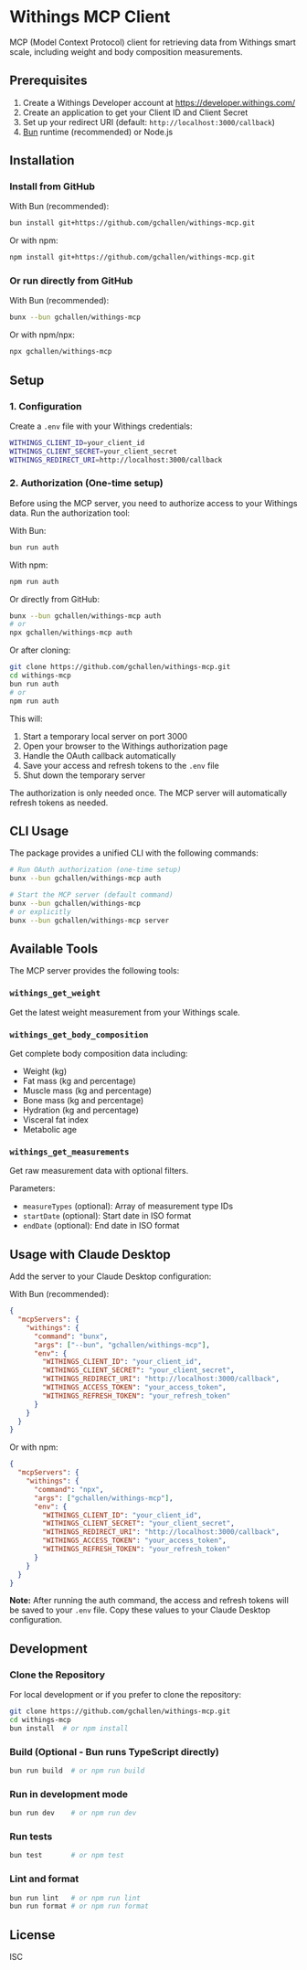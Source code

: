# Withings MCP Client

MCP (Model Context Protocol) client for retrieving data from Withings smart scale, including weight and body composition measurements.

## Prerequisites

1. Create a Withings Developer account at https://developer.withings.com/
2. Create an application to get your Client ID and Client Secret
3. Set up your redirect URI (default: `http://localhost:3000/callback`)
4. [Bun](https://bun.sh/) runtime (recommended) or Node.js

## Installation

### Install from GitHub

With Bun (recommended):

```bash
bun install git+https://github.com/gchallen/withings-mcp.git
```

Or with npm:

```bash
npm install git+https://github.com/gchallen/withings-mcp.git
```

### Or run directly from GitHub

With Bun (recommended):

```bash
bunx --bun gchallen/withings-mcp
```

Or with npm/npx:

```bash
npx gchallen/withings-mcp
```

## Setup

### 1. Configuration

Create a `.env` file with your Withings credentials:

```bash
WITHINGS_CLIENT_ID=your_client_id
WITHINGS_CLIENT_SECRET=your_client_secret
WITHINGS_REDIRECT_URI=http://localhost:3000/callback
```

### 2. Authorization (One-time setup)

Before using the MCP server, you need to authorize access to your Withings data. Run the authorization tool:

With Bun:
```bash
bun run auth
```

With npm:
```bash
npm run auth
```

Or directly from GitHub:
```bash
bunx --bun gchallen/withings-mcp auth
# or
npx gchallen/withings-mcp auth
```

Or after cloning:
```bash
git clone https://github.com/gchallen/withings-mcp.git
cd withings-mcp
bun run auth
# or
npm run auth
```

This will:
1. Start a temporary local server on port 3000
2. Open your browser to the Withings authorization page
3. Handle the OAuth callback automatically
4. Save your access and refresh tokens to the `.env` file
5. Shut down the temporary server

The authorization is only needed once. The MCP server will automatically refresh tokens as needed.

## CLI Usage

The package provides a unified CLI with the following commands:

```bash
# Run OAuth authorization (one-time setup)
bunx --bun gchallen/withings-mcp auth

# Start the MCP server (default command)
bunx --bun gchallen/withings-mcp
# or explicitly
bunx --bun gchallen/withings-mcp server
```

## Available Tools

The MCP server provides the following tools:

### `withings_get_weight`
Get the latest weight measurement from your Withings scale.

### `withings_get_body_composition`
Get complete body composition data including:
- Weight (kg)
- Fat mass (kg and percentage)
- Muscle mass (kg and percentage)
- Bone mass (kg and percentage)
- Hydration (kg and percentage)
- Visceral fat index
- Metabolic age

### `withings_get_measurements`
Get raw measurement data with optional filters.

Parameters:
- `measureTypes` (optional): Array of measurement type IDs
- `startDate` (optional): Start date in ISO format
- `endDate` (optional): End date in ISO format

## Usage with Claude Desktop

Add the server to your Claude Desktop configuration:

With Bun (recommended):
```json
{
  "mcpServers": {
    "withings": {
      "command": "bunx",
      "args": ["--bun", "gchallen/withings-mcp"],
      "env": {
        "WITHINGS_CLIENT_ID": "your_client_id",
        "WITHINGS_CLIENT_SECRET": "your_client_secret",
        "WITHINGS_REDIRECT_URI": "http://localhost:3000/callback",
        "WITHINGS_ACCESS_TOKEN": "your_access_token",
        "WITHINGS_REFRESH_TOKEN": "your_refresh_token"
      }
    }
  }
}
```

Or with npm:
```json
{
  "mcpServers": {
    "withings": {
      "command": "npx",
      "args": ["gchallen/withings-mcp"],
      "env": {
        "WITHINGS_CLIENT_ID": "your_client_id",
        "WITHINGS_CLIENT_SECRET": "your_client_secret",
        "WITHINGS_REDIRECT_URI": "http://localhost:3000/callback",
        "WITHINGS_ACCESS_TOKEN": "your_access_token",
        "WITHINGS_REFRESH_TOKEN": "your_refresh_token"
      }
    }
  }
}
```

**Note:** After running the auth command, the access and refresh tokens will be saved to your `.env` file. Copy these values to your Claude Desktop configuration.

## Development

### Clone the Repository

For local development or if you prefer to clone the repository:

```bash
git clone https://github.com/gchallen/withings-mcp.git
cd withings-mcp
bun install  # or npm install
```

### Build (Optional - Bun runs TypeScript directly)
```bash
bun run build  # or npm run build
```

### Run in development mode
```bash
bun run dev    # or npm run dev
```

### Run tests
```bash
bun test       # or npm test
```

### Lint and format
```bash
bun run lint   # or npm run lint
bun run format # or npm run format
```

## License

ISC